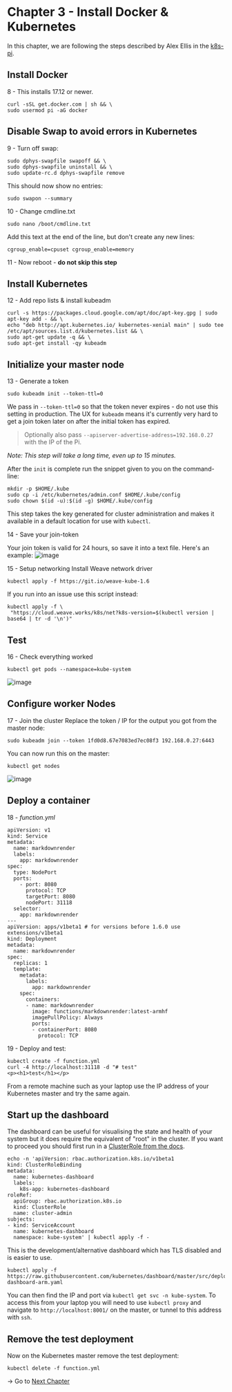 # Chapter 3 - Install Docker & Kubernetes

In this chapter, we are following the steps described by Alex Ellis in the
[k8s-pi](https://gist.github.com/alexellis/fdbc90de7691a1b9edb545c17da2d975#file-k8s-pi-md).

## Install Docker

8 - This installs 17.12 or newer.
```
curl -sSL get.docker.com | sh && \
sudo usermod pi -aG docker
```

## Disable Swap to avoid errors in Kubernetes

9 - Turn off swap:
```
sudo dphys-swapfile swapoff && \
sudo dphys-swapfile uninstall && \
sudo update-rc.d dphys-swapfile remove
```

This should now show no entries:
```
sudo swapon --summary
```

10 - Change cmdline.txt
```
sudo nano /boot/cmdline.txt
```
Add this text at the end of the line, but don't create any new lines:
```
cgroup_enable=cpuset cgroup_enable=memory
```

11 - Now reboot - **do not skip this step**

## Install Kubernetes

12 - Add repo lists & install kubeadm

```
curl -s https://packages.cloud.google.com/apt/doc/apt-key.gpg | sudo apt-key add - && \
echo "deb http://apt.kubernetes.io/ kubernetes-xenial main" | sudo tee /etc/apt/sources.list.d/kubernetes.list && \
sudo apt-get update -q && \
sudo apt-get install -qy kubeadm
```

## Initialize your master node

13 - Generate a token
```
sudo kubeadm init --token-ttl=0
```

We pass in `--token-ttl=0` so that the token never expires - do not use this
setting in production. The UX for `kubeadm` means it's currently very hard
to get a join token later on after the initial token has expired.

> Optionally also pass `--apiserver-advertise-address=192.168.0.27` with the IP of the Pi.

_Note: This step will take a long time, even up to 15 minutes._

After the `init` is complete run the snippet given to you on the command-line:

```
mkdir -p $HOME/.kube
sudo cp -i /etc/kubernetes/admin.conf $HOME/.kube/config
sudo chown $(id -u):$(id -g) $HOME/.kube/config
```

This step takes the key generated for cluster administration and makes it
available in a default location for use with `kubectl`.

14 - Save your join-token

Your join token is valid for 24 hours, so save it into a text file. Here's an example:
![image](https://github.com/estelle-a/ServerlessConf2018-Workshop-OpenFaas/blob/master/images/03-001.jpg)

15 - Setup networking
Install Weave network driver

```
kubectl apply -f https://git.io/weave-kube-1.6
```
If you run into an issue use this script instead:

```
kubectl apply -f \
 "https://cloud.weave.works/k8s/net?k8s-version=$(kubectl version | base64 | tr -d '\n')"
```

## Test

16 - Check everything worked

```
kubectl get pods --namespace=kube-system
```

![image](https://github.com/estelle-a/ServerlessConf2018-Workshop-OpenFaas/blob/master/images/03-002.jpg)

## Configure worker Nodes

17 - Join the cluster
Replace the token / IP for the output you got from the master node:

```
sudo kubeadm join --token 1fd0d8.67e7083ed7ec08f3 192.168.0.27:6443
```

You can now run this on the master:

```
kubectl get nodes
```

![image](https://github.com/estelle-a/ServerlessConf2018-Workshop-OpenFaas/blob/master/images/03-003.jpg)

## Deploy a container

18 - *function.yml*

```
apiVersion: v1
kind: Service
metadata:
  name: markdownrender
  labels:
    app: markdownrender
spec:
  type: NodePort
  ports:
    - port: 8080
      protocol: TCP
      targetPort: 8080
      nodePort: 31118
  selector:
    app: markdownrender
---
apiVersion: apps/v1beta1 # for versions before 1.6.0 use extensions/v1beta1
kind: Deployment
metadata:
  name: markdownrender
spec:
  replicas: 1
  template:
    metadata:
      labels:
        app: markdownrender
    spec:
      containers:
      - name: markdownrender
        image: functions/markdownrender:latest-armhf
        imagePullPolicy: Always
        ports:
        - containerPort: 8080
          protocol: TCP
```

19 - Deploy and test:
```
kubectl create -f function.yml
curl -4 http://localhost:31118 -d "# test"
<p><h1>test</h1></p>
```
From a remote machine such as your laptop use the IP address of your Kubernetes
master and try the same again.

## Start up the dashboard

The dashboard can be useful for visualising the state and health of your system
but it does require the equivalent of "root" in the cluster.
If you want to proceed you should first run
in a [ClusterRole from the docs](https://github.com/kubernetes/dashboard/wiki/Access-control#admin-privileges).

```
echo -n 'apiVersion: rbac.authorization.k8s.io/v1beta1
kind: ClusterRoleBinding
metadata:
  name: kubernetes-dashboard
  labels:
    k8s-app: kubernetes-dashboard
roleRef:
  apiGroup: rbac.authorization.k8s.io
  kind: ClusterRole
  name: cluster-admin
subjects:
- kind: ServiceAccount
  name: kubernetes-dashboard
  namespace: kube-system' | kubectl apply -f -
```

This is the development/alternative dashboard which has TLS disabled
and is easier to use.

```
kubectl apply -f https://raw.githubusercontent.com/kubernetes/dashboard/master/src/deploy/alternative/kubernetes-dashboard-arm.yaml
```

You can then find the IP and port via `kubectl get svc -n kube-system`.
To access this from your laptop you will need to use `kubectl proxy`
and navigate to `http://localhost:8001/` on the master,
or tunnel to this address with `ssh`.

## Remove the test deployment

Now on the Kubernetes master remove the test deployment:

```
kubectl delete -f function.yml
```

-> Go to [Next Chapter](https://github.com/estelle-a/ServerlessConf2018-Workshop-OpenFaas/blob/master/04-OpenFaas-Installation.md)
